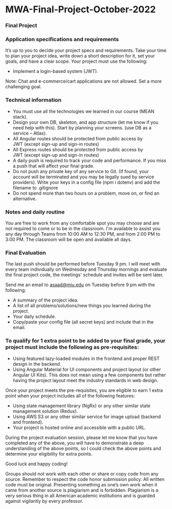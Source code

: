 # MWA-Final-Project-October-2022
### Final Project
### Application specifications and requirements
It’s up to you to decide your project specs and requirements. Take your time to plan your project idea, write down a short description for it, set your goals, and have a clear scope. Your project must use the following:  
* Implement a login-based system (JWT).  
  
Note: Chat and e-commerce/cart applications are not allowed. Set a more challenging goal.
  
### Technical information
* You must use all the technologies we learned in our course (MEAN stack).
* Design your own DB, skeleton, and app structure (let me know if you need help with this). Start by planning your screens. (use DB as a service – Atlas).
* All Angular routes should be protected from public access by JWT (except sign-up and sign-in routes)
* All Express routes should be protected from public access by JWT (except sign-up and sign-in routes)
* A daily push is required to track your code and performance. If you miss a push that will affect your final grade.
* Do not push any private key of any service to Git. (If found, your account will be terminated and you may be legally sued by service providers). Write your keys in a config file (npm i dotenv) and add the filename to .gitignore
* Do not spend more than two hours on a problem, move on, or find an alternative.
  
### Notes and daily routine
You are free to work from any comfortable spot you may choose and are not required to come or to be in the classroom. I'm available to assist you any day through Teams from 10:00 AM to 12:30 PM, and from 2:00 PM to 3:00 PM. The classroom will be open and available all days.
    
### Final Evaluation
The last push should be performed before Tuesday 9 pm. I will meet with every team individually on Wednesday and Thursday mornings and evaluate the final project code, the meetings' schedule and invites will be sent later. 
  
Send me an email to asaad@miu.edu on Tuesday before 9 pm with the following:
* A summary of the project idea.
* A list of all problems/solutions/new things you learned during the project. 
* Your daily schedule.
* Copy/paste your config file (all secret keys) and include that in the email.
  
### To qualify for 1 extra point to be added to your final grade, your project must include the following as pre-requisites:
* Using featured lazy-loaded modules in the frontend and proper REST design in the backend.
* Using Angular Material for UI components and project layout (or other Angular UI Kits). This does not mean using a few components but rather having the project layout meet the industry standards in web design.
  
Once your project meets the pre-requisites, you are eligible to earn 1 extra point when your project includes all of the following features:
* Using state management library (NgRx) or any other similar state management solution (Redux).
* Using AWS S3 or any other similar service for image upload (backend and frontend).
* Your project is hosted online and accessible with a public URL.
  
During the project evaluation session, please let me know that you have completed any of the above, you will have to demonstrate a deep understanding of the above points, so I could check the above points and determine your eligibility for extra points.
  
Good luck and happy coding!
  
Groups should not work with each other or share or copy code from any source. Remember to respect the code honor submission policy. All written code must be original. Presenting something as one’s own work when it came from another source is plagiarism and is forbidden. Plagiarism is a very serious thing in all American academic institutions and is guarded against vigilantly by every professor. 

